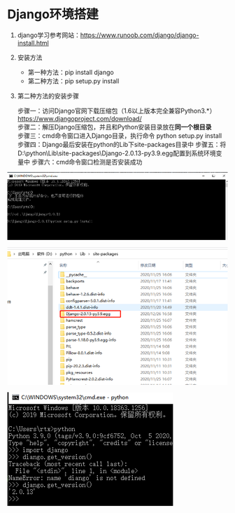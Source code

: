 # Django环境搭建

1. django学习参考网站：https://www.runoob.com/django/django-install.html

2. 安装方法  
    * 第一种方法：pip install django
    * 第二种方法：pip setup.py install
    
3. 第二种方法的安装步骤


      步骤一：访问Django官网下载压缩包（1.6以上版本完全兼容Python3.*） https://www.djangoproject.com/download/  
      步骤二：解压Django压缩包，并且和Python安装目录放在**同一个根目录**  
      步骤三：cmd命令窗口进入Django目录，执行命令 python setup.py install 
      步骤四：Django最后安装在python的Lib下site-packages目录中
      步骤五：将D:\python\Lib\site-packages\Django-2.0.13-py3.9.egg配置到系统环境变量中
      步骤六：cmd命令窗口检测是否安装成功
              
![django安装](./img/django安装01.png)

![django安装](./img/django安装02.png)

![django安装](./img/django安装03.png)




                 